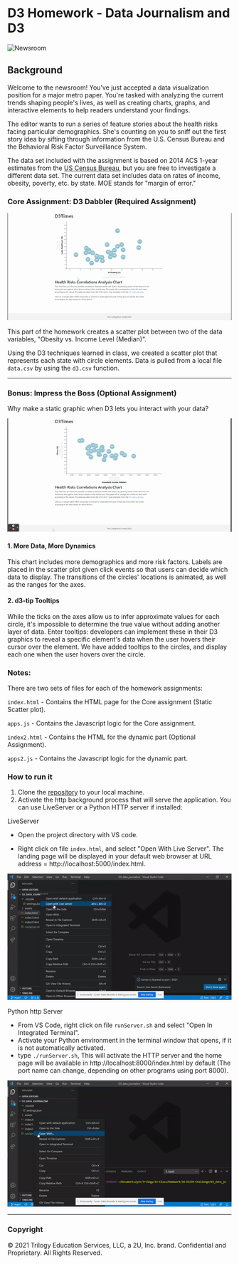 # D3 Homework - Data Journalism and D3

![Newsroom](https://media.giphy.com/media/v2xIous7mnEYg/giphy.gif)

## Background

Welcome to the newsroom! You've just accepted a data visualization position for a major metro paper. You're tasked with analyzing the current trends shaping people's lives, as well as creating charts, graphs, and interactive elements to help readers understand your findings.

The editor wants to run a series of feature stories about the health risks facing particular demographics. She's counting on you to sniff out the first story idea by sifting through information from the U.S. Census Bureau and the Behavioral Risk Factor Surveillance System.

The data set included with the assignment is based on 2014 ACS 1-year estimates from the [US Census Bureau](https://data.census.gov/cedsci/), but you are free to investigate a different data set. The current data set includes data on rates of income, obesity, poverty, etc. by state. MOE stands for "margin of error."


### Core Assignment: D3 Dabbler (Required Assignment)

![4-scatter](Images/Core.gif)

This part of the homework creates a scatter plot between two of the data variables, "Obesity vs. Income Level (Median)".

Using the D3 techniques learned in class, we created a scatter plot that represents each state with circle elements. Data is pulled from a local file `data.csv` by using the `d3.csv` function. 

- - -

### Bonus: Impress the Boss (Optional Assignment)

Why make a static graphic when D3 lets you interact with your data?

![7-animated-scatter](Images/Bonus.gif)

#### 1. More Data, More Dynamics

This chart includes more demographics and more risk factors. Labels  are placed in the scatter plot given click events so that users can decide which data to display. The transitions of the circles' locations is animated, as well as the ranges for the axes. 

#### 2. d3-tip Tooltips

While the ticks on the axes allow us to infer approximate values for each circle, it's impossible to determine the true value without adding another layer of data. Enter tooltips: developers can implement these in their D3 graphics to reveal a specific element's data when the user hovers their cursor over the element. We have added tooltips to the circles, and display each one when the user hovers over the circle. 


### Notes:
There are two sets of files for each of the homework assignments:

`index.html` - Contains the HTML page for the Core assignment (Static Scatter plot).

`apps.js`    - Contains the Javascript logic for the Core assignment.

`index2.html` - Contains the HTML for the dynamic part (Optional Assignment).

`apps2.js` - Contains the Javascript logic for the dynamic part. 


### How to run it

1) Clone the [repository]( ) to your local machine.
2) Activate the http background process that will serve the application.  You can use LiveServer or a Python HTTP server if installed:

LiveServer

* Open the project directory with VS code.

* Right click on file ```index.html```, and select "Open With Live Server".  The landing page will be displayed in your default web browser at URL address = http://localhost:5000/index.html.

![LiveServer](Images/run1.gif)
	
Python http Server

* From VS Code, right click on file ```runServer.sh``` and select "Open In Integrated Terminal".
*  Activate your Python environment in the terminal window that opens, if it is not automatically activated.
*  type ```./runServer.sh```,  This will activate the HTTP server and the home page will be available in http://localhost:8000/index.html by default (The port name can change, depending on other programs using port 8000).
	
![PythonHTTP](Images/run2.gif)	
- - -
### Copyright

© 2021 Trilogy Education Services, LLC, a 2U, Inc. brand. Confidential and Proprietary. All Rights Reserved.
